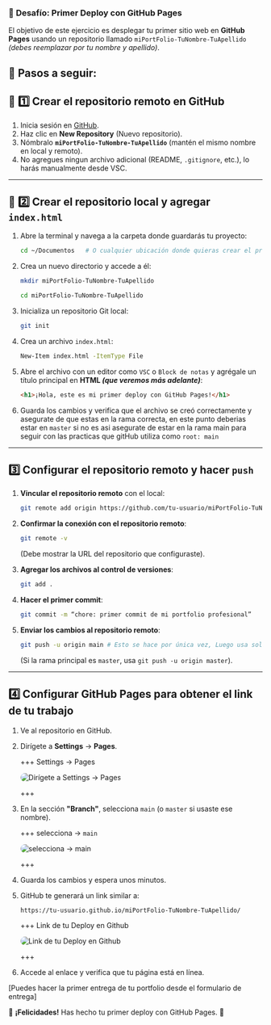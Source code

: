 ### 🚀 **Desafío: Primer Deploy con GitHub Pages**

El objetivo de este ejercicio es desplegar tu primer sitio web en **GitHub Pages** usando un repositorio llamado `miPortFolio-TuNombre-TuApellido` _(debes reemplazar por tu nombre y apellido)_.

<!-- Esta actividad te ayudará a establecer un entorno de desarrollo eficiente y a familiarizarte con el uso de herramientas esenciales como Git y Visual Studio Code. -->

## 📌 **Pasos a seguir:**

## 🔹 **1️⃣ Crear el repositorio remoto en GitHub**

1. Inicia sesión en [GitHub](https://github.com/).
2. Haz clic en **New Repository** (Nuevo repositorio).
3. Nómbralo **`miPortFolio-TuNombre-TuApellido`** (mantén el mismo nombre en local y remoto).
4. No agregues ningun archivo adicional (README, `.gitignore`, etc.), lo harás manualmente desde VSC.
<!-- 5. Copia la URL del repositorio remoto (ejemplo: `https://github.com/tu-usuario/**miPortFolio-TuNombre-TuApellido**.git`) y pegalo en tu .README. -->

---

## 🔹 **2️⃣ Crear el repositorio local y agregar `index.html`**

1. Abre la terminal y navega a la carpeta donde guardarás tu proyecto:

   ```bash
   cd ~/Documentos   # O cualquier ubicación donde quieras crear el proyecto
   ```

2. Crea un nuevo directorio y accede a él:

   ```bash
   mkdir miPortFolio-TuNombre-TuApellido
   ```

   ```bash
   cd miPortFolio-TuNombre-TuApellido
   ```

3. Inicializa un repositorio Git local:

   ```bash
   git init
   ```

4. Crea un archivo `index.html`:

   ```bash
   New-Item index.html -ItemType File
   ```

5. Abre el archivo con un editor como `VSC` o `Block de notas` y agrégale un título principal en **HTML _(que veremos más adelante)_**:

   ```html
   <h1>¡Hola, este es mi primer deploy con GitHub Pages!</h1>
   ```

6. Guarda los cambios y verifica que el archivo se creó correctamente y asegurate de que estas en la rama correcta, en este punto deberias estar en `master` si no es asi asegurate de estar en la rama main para seguir con las practicas que gitHub utiliza como `root: main`

---

## 3️⃣ Configurar el repositorio remoto y hacer `push`

1. **Vincular el repositorio remoto** con el local:

   ```bash
   git remote add origin https://github.com/tu-usuario/miPortFolio-TuNombre-TuApellido.git
   ```

2. **Confirmar la conexión con el repositorio remoto**:

   ```bash
   git remote -v
   ```

   (Debe mostrar la URL del repositorio que configuraste).

3. **Agregar los archivos al control de versiones**:

   ```bash
   git add .
   ```

4. **Hacer el primer commit**:

   ```bash
   git commit -m “chore: primer commit de mi portfolio profesional”
   ```

5. **Enviar los cambios al repositorio remoto**:

   ```bash
   git push -u origin main # Esto se hace por única vez, Luego usa solo "git push"
   ```

   (Si la rama principal es `master`, usa `git push -u origin master`).

---

## 4️⃣ Configurar GitHub Pages para obtener el link de tu trabajo

1. Ve al repositorio en GitHub.
2. Dirígete a **Settings** → **Pages**.

   +++ Settings → Pages

   <img
     src="https://i.imgur.com/ErCDArc.png"
     alt="Dirígete a Settings → Pages"
     style="border-radius: 1.1rem; margin: 0 auto"
   />

   +++

3. En la sección **"Branch"**, selecciona `main` (o `master` si usaste ese nombre).

   +++ selecciona → `main`

   <img
         src="https://i.imgur.com/ImKa0rc.png"
         alt="selecciona → main"
         style="border-radius: 1.1rem; margin: 0 auto"
       />

   +++

4. Guarda los cambios y espera unos minutos.
5. GitHub te generará un link similar a:

   ```
   https://tu-usuario.github.io/miPortFolio-TuNombre-TuApellido/
   ```

   +++ Link de tu Deploy en Github

   <img
          src="https://i.imgur.com/e4sfASC.png"
          alt="Link de tu Deploy en Github"
          style="border-radius: 1.1rem; margin: 0 auto"
        />

   +++

6. Accede al enlace y verifica que tu página está en línea.

[Puedes hacer la primer entrega de tu portfolio desde el formulario de entrega]

🎉 **¡Felicidades!** Has hecho tu primer deploy con GitHub Pages. 🚀
